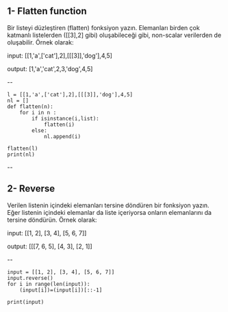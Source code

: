 ## 1- Flatten function
 Bir listeyi düzleştiren (flatten) fonksiyon yazın. Elemanları birden çok katmanlı listelerden ([[3],2] gibi) oluşabileceği gibi, non-scalar verilerden de oluşabilir. Örnek olarak:

input: [[1,'a',['cat'],2],[[[3]],'dog'],4,5]

output: [1,'a','cat',2,3,'dog',4,5]

--
```{python}
l = [[1,'a',['cat'],2],[[[3]],'dog'],4,5]
nl = []
def flatten(n):
    for i in n :
        if isinstance(i,list):
            flatten(i)
        else:
            nl.append(i)

flatten(l)
print(nl)
```
--

## 2- Reverse
Verilen listenin içindeki elemanları tersine döndüren bir fonksiyon yazın. Eğer listenin içindeki elemanlar da liste içeriyorsa onların elemanlarını da tersine döndürün. Örnek olarak:

input: [[1, 2], [3, 4], [5, 6, 7]]

output: [[[7, 6, 5], [4, 3], [2, 1]]

--
```{python}
input = [[1, 2], [3, 4], [5, 6, 7]]
input.reverse()
for i in range(len(input)):
    (input[i])=(input[i])[::-1]

print(input)
```
